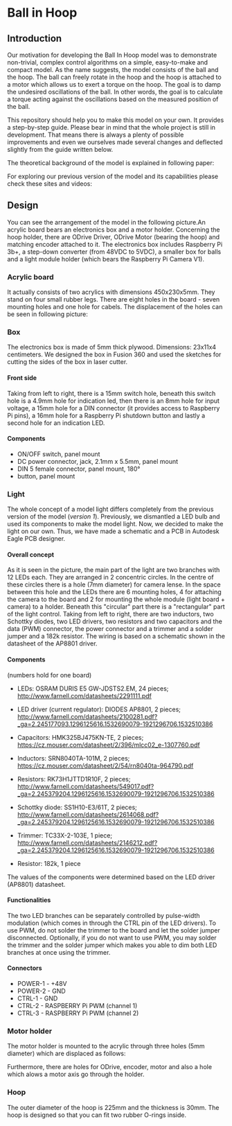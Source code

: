 # Ball in Hoop 

## Introduction

Our motivation for developing the Ball In Hoop model was to demonstrate non-trivial, complex control algorithms on a simple, easy-to-make and compact model. As the name suggests, the model consists of the ball and the hoop. The ball can freely rotate in the hoop and the hoop is attached to a motor which allows us to exert a torque on the hoop. The goal is to damp the undesired oscillations of the ball. In other words, the goal is to calculate a torque acting against the oscillations based on the measured position of the ball.

This repository should help you to make this model on your own. It provides a step-by-step guide. Please bear in mind that the whole project is still in development. That means there is always a plenty of possible improvements and even we ourselves made several changes and deflected slightly from the guide written below.

The theoretical background of the model is explained in following paper:

For exploring our previous version of the model and its capabilities please check these sites and videos:

## Design

You can see the arrangement of the model in the following picture.An acrylic board bears an electronics box and a motor holder. Concerning the hoop holder, there are ODrive Driver, ODrive Motor (bearing the hoop) and matching encoder attached to it. The electronics box includes Raspberry Pi 3b+, a step-down converter (from 48VDC to 5VDC), a smaller box for balls and a light module holder (which bears the Raspberry Pi Camera V1). 

### Acrylic board

It actually consists of two acrylics with dimensions 450x230x5mm. They stand on four small rubber legs. There are eight holes in the board - seven mounting holes and one hole for cabels. The displacement of the holes can be seen in following picture:

### Box

The electronics box is made of 5mm thick plywood. Dimensions: 23x11x4 centimeters. We designed the box in Fusion 360 and used the sketches for cutting the sides of the box in laser cutter.

#### Front side

Taking from left to right, there is a 15mm switch hole, beneath this switch hole is a 4.9mm hole for indication led, then there is an 8mm hole for input voltage, a 15mm hole for a DIN connector (it provides access to Raspberry Pi pins), a 16mm hole for a Raspberry Pi shutdown button and lastly a second hole for an indication LED.

#### Components 

- ON/OFF switch, panel mount
- DC power connector, jack, 2.1mm x 5.5mm, panel mount
- DIN 5 female connector, panel mount, 180°
- button, panel mount

### Light

The whole concept of a model light differs completely from the previous version of the model (*version 1*). Previously, we dismantled a LED bulb and used its components to make the model light. Now, we decided to make the light on our own. Thus, we have made a schematic and a PCB in Autodesk Eagle PCB designer.

#### Overall concept

As it is seen in the picture, the main part of the light are two branches with 12 LEDs each. They are arranged in 2 concentric circles. In the centre of these circles there is a hole (7mm diameter) for camera lense. In the space between this hole and the LEDs there are 6 mounting holes, 4 for attaching the camera to the board and 2 for mounting the whole module (light board + camera) to a holder. Beneath this "circular" part there is a "rectangular" part of the light control. Taking from left to right, there are two inductors, two Schottky diodes, two LED drivers, two resistors and two capacitors and the data (PWM) connector, the power connector and a trimmer and a solder jumper and a 182k resistor. The wiring is based on a schematic shown in the datasheet of the AP8801 driver.

#### Components
 (numbers hold for one board)

- LEDs: OSRAM DURIS E5 GW-JDSTS2.EM, 24 pieces; http://www.farnell.com/datasheets/2291111.pdf

- LED driver (current regulator): DIODES AP8801, 2 pieces; http://www.farnell.com/datasheets/2100281.pdf?_ga=2.245177093.1296125616.1532690079-1921296706.1532510386
- Capacitors: HMK325BJ475KN-TE, 2 pieces; https://cz.mouser.com/datasheet/2/396/mlcc02_e-1307760.pdf
- Inductors: SRN8040TA-101M, 2 pieces; https://cz.mouser.com/datasheet/2/54/rn8040ta-964790.pdf
- Resistors: RK73H1JTTD1R10F, 2 pieces; http://www.farnell.com/datasheets/549017.pdf?_ga=2.245379204.1296125616.1532690079-1921296706.1532510386
- Schottky diode: SS1H10-E3/61T, 2 pieces; http://www.farnell.com/datasheets/2614068.pdf?_ga=2.245379204.1296125616.1532690079-1921296706.1532510386
- Trimmer: TC33X-2-103E, 1 piece; http://www.farnell.com/datasheets/2146212.pdf?_ga=2.245379204.1296125616.1532690079-1921296706.1532510386
- Resistor: 182k, 1 piece

The values of the components were determined based on the LED driver (AP8801) datasheet.

#### Functionalities

The two LED branches can be separately controlled by pulse-width modulation (which comes in through the CTRL pin of the LED drivers). To use PWM, do not solder the trimmer to the board and let the solder jumper disconnected. Optionally, if you do not want to use PWM, you may solder the trimmer and the solder jumper which makes you able to dim both LED branches at once using the trimmer.

#### Connectors

- POWER-1 - +48V
- POWER-2 - GND
- CTRL-1 - GND
- CTRL-2 - RASPBERRY Pi PWM (channel 1)
- CTRL-3 - RASPBERRY Pi PWM (channel 2)

### Motor holder

The motor holder is mounted to the acrylic through three holes (5mm diameter) which are displaced as follows:

Furthermore, there are holes for ODrive, encoder, motor and also a hole which alows a motor axis go through the holder.

### Hoop

The outer diameter of the hoop is 225mm and the thickness is 30mm. The hoop is designed so that you can fit two rubber O-rings inside. 
